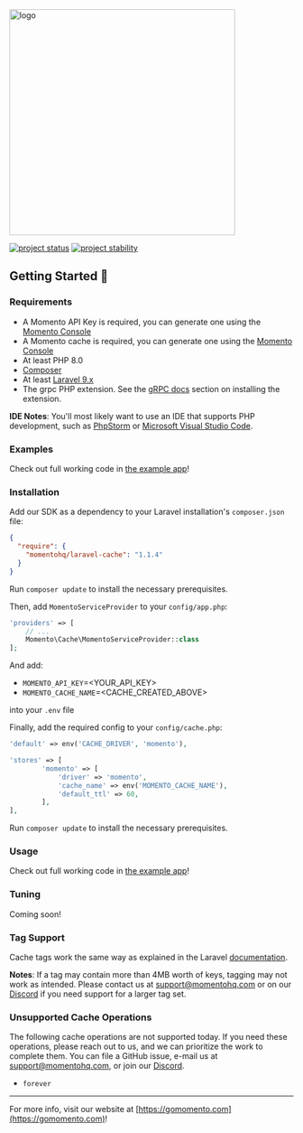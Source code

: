 <img src="https://docs.momentohq.com/img/momento-logo-forest.svg" alt="logo" width="400"/>

[![project status](https://momentohq.github.io/standards-and-practices/badges/project-status-official.svg)](https://github.com/momentohq/standards-and-practices/blob/main/docs/momento-on-github.md)
[![project stability](https://momentohq.github.io/standards-and-practices/badges/project-stability-stable.svg)](https://github.com/momentohq/standards-and-practices/blob/main/docs/momento-on-github.md)


## Getting Started :running:

### Requirements

- A Momento API Key is required, you can generate one using
  the [Momento Console](https://console.gomomento.com)
- A Momento cache is required, you can generate one using
  the [Momento Console](https://console.gomomento.com/create)
- At least PHP 8.0
- [Composer](https://getcomposer.org/doc/00-intro.md)
- At least [Laravel 9.x](https://laravel.com/docs/9.x/installation)
- The grpc PHP extension. See the [gRPC docs](https://github.com/grpc/grpc/blob/v1.46.3/src/php/README.md) section on
  installing the extension.

**IDE Notes**: You'll most likely want to use an IDE that supports PHP development, such
as [PhpStorm](https://www.jetbrains.com/phpstorm/) or [Microsoft Visual Studio Code](https://code.visualstudio.com/).

### Examples

Check out full working code in [the example app](https://github.com/momentohq/laravel-example)!

### Installation

Add our SDK as a dependency to your Laravel installation's `composer.json` file:

```json
{
  "require": {
    "momentohq/laravel-cache": "1.1.4"
  }
}
```

Run `composer update` to install the necessary prerequisites.

Then, add `MomentoServiceProvider` to your `config/app.php`:

```php
'providers' => [
    // ...
    Momento\Cache\MomentoServiceProvider::class
];
```

And add:

- `MOMENTO_API_KEY`=<YOUR_API_KEY>
- `MOMENTO_CACHE_NAME`=<CACHE_CREATED_ABOVE>

into your `.env` file

Finally, add the required config to your `config/cache.php`:

```php
'default' => env('CACHE_DRIVER', 'momento'),

'stores' => [
        'momento' => [
            'driver' => 'momento',
            'cache_name' => env('MOMENTO_CACHE_NAME'),
            'default_ttl' => 60,
        ],
],
```

Run `composer update` to install the necessary prerequisites.

### Usage

Check out full working code in [the example app](https://github.com/momentohq/laravel-example)!

### Tuning

Coming soon!

### Tag Support

Cache tags work the same way as explained in the Laravel [documentation](https://laravel.com/docs/9.x/cache#cache-tags).

**Notes**: If a tag may contain more than 4MB worth of keys, tagging may not work as intended.
Please contact us at support@momentohq.com or on our [Discord](https://discord.com/invite/3HkAKjUZGq) if you need
support for a larger tag set.

### Unsupported Cache Operations

The following cache operations are not supported today.
If you need these operations, please reach out to us, and we can prioritize the work to complete them.
You can file a GitHub issue, e-mail us at support@momentohq.com, or join
our [Discord](https://discord.com/invite/3HkAKjUZGq).

- `forever`

----------------------------------------------------------------------------------------
For more info, visit our website at [https://gomomento.com](https://gomomento.com)!
